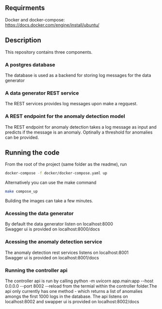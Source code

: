 ## Requirments
Docker and docker-compose: https://docs.docker.com/engine/install/ubuntu/

## Description
This repository contains three components.

### A postgres database
The database is used as a backend for storing log messages for the data generator
### A data generator REST service
The REST services provides log messages upon make a regquest. 
### A REST endpoint for the anomaly detection model
The REST endpoint for anomaly detection takes a log message as input and predicts if the message is an anomaly. Optinally a threshold for anomalies can be provided.
## Running the code
From the root of the project (same folder as the readme), run 
```bash
docker-compose -f docker/docker-compose.yaml up   
```
Alternatively you can use the make command
```bash
make compose_up
```
Building the images can take a few minutes.
### Acessing the data generator
By default the data generator listen on localhost:8000 <br>
Swagger ui is provided on localhost:8000/docs

### Acessing the anomaly detection service
The anomaly detection rest services listens on localhost:8001 <br>
Swagger ui is provided on localhost:8001/docs


### Running the controller api
The controller api is run by calling python -m uvicorn app.main:app --host 0.0.0.0 --port 8002 --reload
from the termial within the controller folder.The api only currently has one method - which returns a list of anomalies amongs the first 1000 logs in the database. The api listens on localhost:8002 and swapper ui is provided on localhost:8002/docs